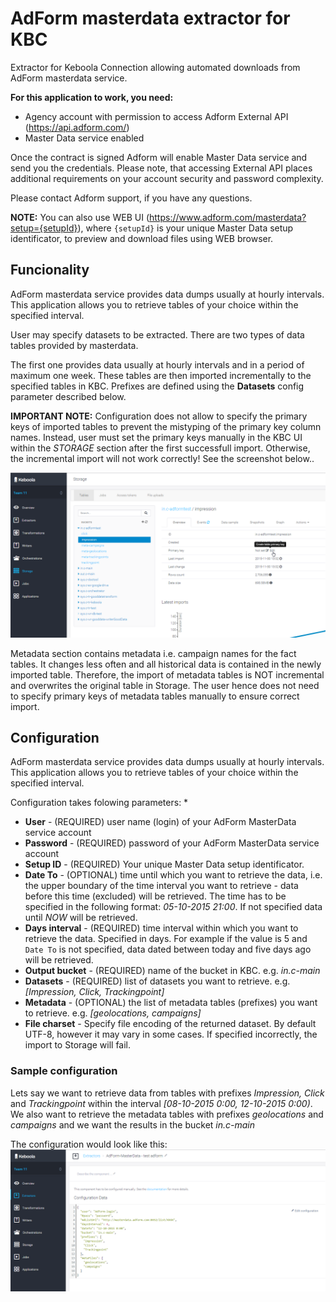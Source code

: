 # AdForm masterdata extractor for KBC
Extractor for Keboola Connection allowing automated downloads from AdForm masterdata service.

**For this application to work, you need:**

 - Agency account with permission to access Adform External API (https://api.adform.com/)
 - Master Data service enabled 
  
Once the contract is signed Adform will enable Master Data service and send you the credentials. Please note, that accessing External API places additional requirements on your account security and password complexity.

Please contact Adform support, if you have any questions.

**NOTE:** You can also use WEB UI (https://www.adform.com/masterdata?setup={setupId}), where ```{setupId}``` is your unique Master Data setup identificator, to preview and download files using WEB browser.

## Funcionality
AdForm masterdata service provides data dumps usually at hourly intervals. This application allows you to retrieve tables of your choice within the specified interval.

User may specify datasets to be extracted. There are two types of data tables provided by masterdata. 

The first one provides data usually at hourly intervals and in a period of maximum one week. These tables are then imported incrementally to the specified tables in KBC. Prefixes are defined using the **Datasets** config parameter described below.

**IMPORTANT NOTE:** Configuration does not allow to specify the primary keys of imported tables to prevent the mistyping of the primary key column names. Instead, user must set the primary keys manually in the KBC UI within the *STORAGE* section after the first successfull import. Otherwise, the incremental import will not work correctly! See the screenshot below..

![](https://github.com/davidesner/keboola-adform-masterdata-extractor/blob/master/screens/PK_Key_setting.png)

Metadata section contains metadata i.e. campaign names for the fact tables. It changes less often and all historical data is contained in the newly imported table. Therefore, the import of metadata tables is NOT incremental and overwrites the original table in Storage. The user hence does not need to specify primary keys of metadata tables manually to ensure correct import.



## Configuration
AdForm masterdata service provides data dumps usually at hourly intervals. This application allows you to retrieve tables of your choice within the specified interval.

Configuration takes folowing parameters:
*

 - **User** - (REQUIRED) user name (login) of your AdForm MasterData service account
 -  **Password** - (REQUIRED) password of your AdForm MasterData service account
 - **Setup ID** - (REQUIRED) Your unique Master Data setup identificator.
 - **Date To** - (OPTIONAL) time until which you want to retrieve the data, i.e. the upper boundary of the time interval you want to retrieve - data before this time (excluded) will be retrieved. 
The time has to be specified in the following format: *05-10-2015 21:00*. If not specified data until *NOW* will be retrieved.
 - **Days interval** - (REQUIRED) time interval within which you want to retrieve the data. Specified in days. For example if the value is 5 and `Date To` is not specified, data dated between today and five days ago will be retrieved.
 - **Output bucket** - (REQUIRED) name of the bucket in KBC. e.g. *in.c-main*
 - **Datasets** - (REQUIRED) list of datasets you want to retrieve. e.g. *[Impression, Click, Trackingpoint]* 
 - **Metadata** - (OPTIONAL) the list of metadata tables (prefixes) you want to retrieve. e.g. *[geolocations, campaigns]*
 - **File charset** - Specify file encoding of the returned dataset. By default UTF-8, however it may vary in some cases. If specified incorrectly, the import to Storage will fail.

### Sample configuration
Lets say we want to retrieve data from tables with prefixes *Impression, Click* and *Trackingpoint* within the interval *[08-10-2015 0:00, 12-10-2015 0:00)*.
We also want to retrieve the metadata tables with prefixes *geolocations* and *campaigns* and we want the results in the bucket *in.c-main*

The configuration would look like this:
![](https://github.com/davidesner/keboola-adform-masterdata-extractor/blob/master/screens/config.png)



